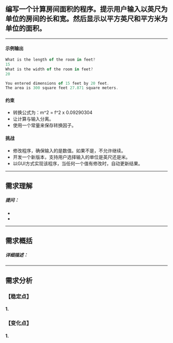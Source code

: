 ## 编写一个计算房间面积的程序。提示用户输入以英尺为单位的房间的长和宽。然后显示以平方英尺和平方米为单位的面积。

***
####  示例输出
```js
What is the length of the room in feet?
15
What is the width of the room in feet?
20

You entered dimensions of 15 feet by 20 feet.
The area is 300 square feet 27.871 square meters.
```
#### 约束
- 转换公式为：m^2 = f^2 x 0.09290304
- 让计算与输入分离。
- 使用一个常量来保存转换因子。

#### 挑战
- 修改程序，确保输入的是数值。如果不是，不允许继续。
- 开发一个新版本，支持用户选择输入的单位是英尺还是米。
- 以GUI方式实现该程序，当任何一个值有修改时，自动更新结果。

***

## 需求理解
##### 提问：
- 
- 

***

## 需求概括
##### 详细描述：

***

## 需求分析

### 【稳定点】
#### 1.

### 【变化点】
#### 1.
